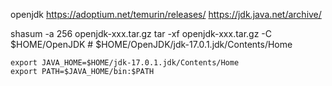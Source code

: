 openjdk
https://adoptium.net/temurin/releases/
https://jdk.java.net/archive/

shasum -a 256 openjdk-xxx.tar.gz
  tar -xf openjdk-xxx.tar.gz -C $HOME/OpenJDK  # $HOME/OpenJDK/jdk-17.0.1.jdk/Contents/Home
```vi .zshrc
export JAVA_HOME=$HOME/jdk-17.0.1.jdk/Contents/Home
export PATH=$JAVA_HOME/bin:$PATH
```

